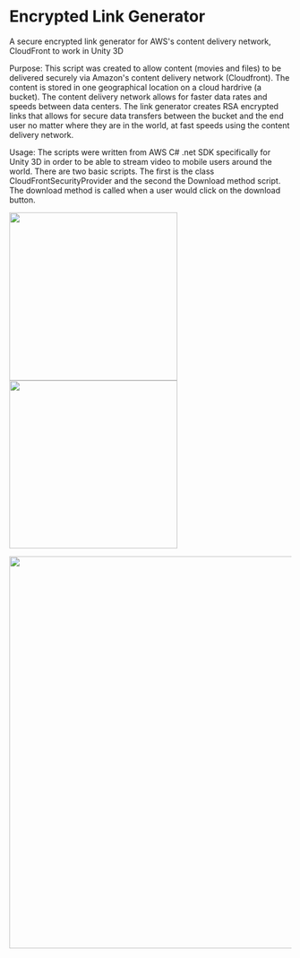 # Encrypted Link Generator

A secure encrypted link generator for AWS's content delivery network, CloudFront to work in Unity 3D

Purpose:
This script was created to allow content (movies and files) to be delivered securely via Amazon's content delivery network (Cloudfront). The content is stored in one geographical location on a cloud hardrive (a bucket). The content delivery network allows for faster data rates and speeds between data centers. The link generator creates RSA encrypted links that allows for secure data transfers between the bucket and the end user no matter where they are in the world, at fast speeds using the content delivery network.

Usage:
The scripts were written from AWS C# .net SDK specifically for Unity 3D in order to be able to stream video to mobile users around the world. There are two basic scripts. The first is the class CloudFrontSecurityProvider and the second the Download method script. The download method is called when a user would click on the download button.


<img src="https://user-images.githubusercontent.com/50190461/216384581-59a92ebd-6f27-44e3-8774-b188eb1413b0.png" height="300"> <img src="https://user-images.githubusercontent.com/50190461/135717985-a04a067b-31bd-49d0-9936-ee28104ba89b.png" height="300"/>

<img src="https://user-images.githubusercontent.com/50190461/216385660-57008628-246d-4137-a21b-d3182a3247b1.png" width="700"/>


